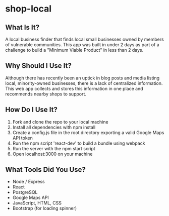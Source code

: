 # shop-local

## What Is It?
A local business finder that finds local small businesses owned by members of vulnerable communities. This app was built in under 2 days as part of a challenge to build a "Minimum Viable Product" in less than 2 days.

## Why Should I Use It?
Although there has recently been an uptick in blog posts and media listing local, minority-owned businesses, there is a lack of centralized information. This web app collects and stores this information in one place and recommends nearby shops to support.

## How Do I Use It?
1. Fork and clone the repo to your local machine
2. Install all dependencies with npm install
3. Create a config.js file in the root directory exporting a valid Google Maps API token
4. Run the npm script 'react-dev' to build a bundle using webpack
5. Run the server with the npm start script
6. Open localhost:3000 on your machine

## What Tools Did You Use?
- Node / Express
- React
- PostgreSQL
- Google Maps API
- JavaScript, HTML, CSS
- Bootstrap (for loading spinner)

